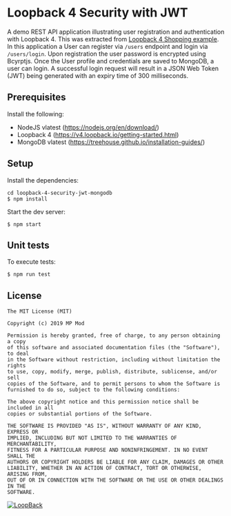 # Loopback 4 Security with JWT
A demo REST API application illustrating user registration and authentication with Loopback 4. This was extracted from
 [Loopback 4 Shopping example](https://github.com/strongloop/loopback4-example-shopping). In this application a User can 
 register via ``/users`` endpoint and login via ``/users/login``. Upon registration the user password is encrypted using Bcyrptjs.
  Once the User profile and credentials are saved to MongoDB, a user can login. A successful login request will result in 
  a JSON Web Token (JWT) being generated with an expiry time of 300 milliseconds.

## Prerequisites
Install the following:

* NodeJS vlatest (https://nodejs.org/en/download/)
* Loopback 4 (https://v4.loopback.io/getting-started.html)
* MongoDB vlatest (https://treehouse.github.io/installation-guides/)

## Setup
Install the dependencies:

```
cd loopback-4-security-jwt-mongodb
$ npm install 
```

Start the dev server:

```
$ npm start
```

## Unit tests

To execute tests:
```
$ npm run test
```

## License

```
The MIT License (MIT)

Copyright (c) 2019 MP Mod

Permission is hereby granted, free of charge, to any person obtaining a copy
of this software and associated documentation files (the "Software"), to deal
in the Software without restriction, including without limitation the rights
to use, copy, modify, merge, publish, distribute, sublicense, and/or sell
copies of the Software, and to permit persons to whom the Software is
furnished to do so, subject to the following conditions:

The above copyright notice and this permission notice shall be included in all
copies or substantial portions of the Software.

THE SOFTWARE IS PROVIDED "AS IS", WITHOUT WARRANTY OF ANY KIND, EXPRESS OR
IMPLIED, INCLUDING BUT NOT LIMITED TO THE WARRANTIES OF MERCHANTABILITY,
FITNESS FOR A PARTICULAR PURPOSE AND NONINFRINGEMENT. IN NO EVENT SHALL THE
AUTHORS OR COPYRIGHT HOLDERS BE LIABLE FOR ANY CLAIM, DAMAGES OR OTHER
LIABILITY, WHETHER IN AN ACTION OF CONTRACT, TORT OR OTHERWISE, ARISING FROM,
OUT OF OR IN CONNECTION WITH THE SOFTWARE OR THE USE OR OTHER DEALINGS IN THE
SOFTWARE.
```

[![LoopBack](https://github.com/strongloop/loopback-next/raw/master/docs/site/imgs/branding/Powered-by-LoopBack-Badge-(blue)-@2x.png)](http://loopback.io/)
